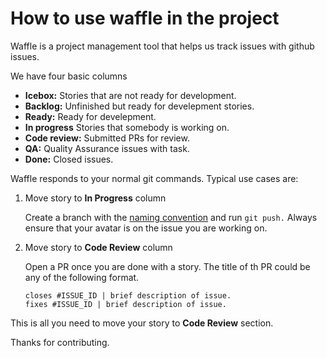 # How to use waffle in the project

Waffle is a project management tool that helps us track issues with github issues.

We have four basic columns
* **Icebox:** Stories that are not ready for development.
* **Backlog:** Unfinished but ready for develepment stories.
* **Ready:** Ready for develepment.
* **In progress** Stories that somebody is working on.
* **Code review:** Submitted PRs for review.
* **QA:** Quality Assurance issues with task.
* **Done:** Closed issues.


Waffle responds to your normal git commands. Typical use cases are:

1) Move story to **In Progress** column

    Create a branch with the [naming convention](./CONTRIBUTING.MD) and run `git push.`
    Always ensure that your avatar is on the issue you are working on.

2) Move story to **Code Review** column

    Open a PR once you are done with a story. The title of th PR could be any of the following format.

    ```
    closes #ISSUE_ID | brief description of issue.
    fixes #ISSUE_ID | brief description of issue.
    ```
This is all you need to move your story to **Code Review** section.


Thanks for contributing.


